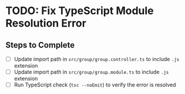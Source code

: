 # TODO: Fix TypeScript Module Resolution Error

## Steps to Complete
- [ ] Update import path in `src/group/group.controller.ts` to include `.js` extension
- [ ] Update import path in `src/group/group.module.ts` to include `.js` extension
- [ ] Run TypeScript check (`tsc --noEmit`) to verify the error is resolved
